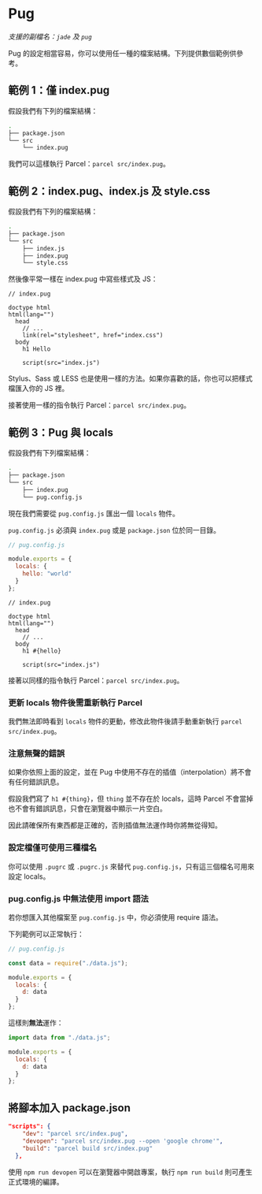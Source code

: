 # Pug

_支援的副檔名：`jade` 及 `pug`_

Pug 的設定相當容易，你可以使用任一種的檔案結構。下列提供數個範例供參考。

## 範例 1：僅 index.pug

假設我們有下列的檔案結構：

```bash
.
├── package.json
└── src
    └── index.pug
```

我們可以這樣執行 Parcel：`parcel src/index.pug`。

## 範例 2：index.pug、index.js 及 style.css

假設我們有下列的檔案結構：

```bash
.
├── package.json
└── src
    ├── index.js
    ├── index.pug
    └── style.css
```

然後像平常一樣在 index.pug 中寫些樣式及 JS：

```pug
// index.pug

doctype html
html(lang="")
  head
    // ...
    link(rel="stylesheet", href="index.css")
  body
    h1 Hello

    script(src="index.js")
```

Stylus、Sass 或 LESS 也是使用一樣的方法。如果你喜歡的話，你也可以把樣式檔匯入你的 JS 裡。

接著使用一樣的指令執行 Parcel：`parcel src/index.pug`。

## 範例 3：Pug 與 locals

假設我們有下列檔案結構：

```bash
.
├── package.json
└── src
    ├── index.pug
    └── pug.config.js
```

現在我們需要從 `pug.config.js` 匯出一個 `locals` 物件。

`pug.config.js` 必須與 `index.pug` 或是 `package.json` 位於同一目錄。

```js
// pug.config.js

module.exports = {
  locals: {
    hello: "world"
  }
};
```

```pug
// index.pug

doctype html
html(lang="")
  head
    // ...
  body
    h1 #{hello}

    script(src="index.js")
```

接著以同樣的指令執行 Parcel：`parcel src/index.pug`。

### 更新 locals 物件後需重新執行 Parcel

我們無法即時看到 `locals` 物件的更動，修改此物件後請手動重新執行 `parcel src/index.pug`。

### 注意無聲的錯誤

如果你依照上面的設定，並在 Pug 中使用不存在的插值（interpolation）將不會有任何錯誤訊息。

假設我們寫了 `h1 #{thing}`，但 `thing` 並不存在於 locals，這時 Parcel 不會當掉也不會有錯誤訊息，只會在瀏覽器中顯示一片空白。

因此請確保所有東西都是正確的，否則插值無法運作時你將無從得知。

### 設定檔僅可使用三種檔名

你可以使用 `.pugrc` 或 `.pugrc.js` 來替代 `pug.config.js`，只有這三個檔名可用來設定 locals。

### pug.config.js 中無法使用 import 語法

若你想匯入其他檔案至 `pug.config.js` 中，你必須使用 require 語法。

下列範例可以正常執行：

```js
// pug.config.js

const data = require("./data.js");

module.exports = {
  locals: {
    d: data
  }
};

```

這樣則**無法**運作：

```js
import data from "./data.js";

module.exports = {
  locals: {
    d: data
  }
};
```

## 將腳本加入 package.json

```json
"scripts": {
    "dev": "parcel src/index.pug",
    "devopen": "parcel src/index.pug --open 'google chrome'",
    "build": "parcel build src/index.pug"
  },
```

使用 `npm run devopen` 可以在瀏覽器中開啟專案，執行 `npm run build` 則可產生正式環境的編譯。
